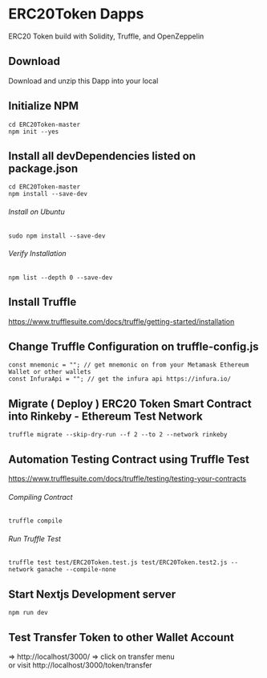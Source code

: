 # ERC20Token Dapps
ERC20 Token build with Solidity, Truffle, and OpenZeppelin


## Download 
Download and unzip this Dapp into your local


## Initialize NPM 
```
cd ERC20Token-master
npm init --yes
```


## Install all devDependencies listed on package.json
```
cd ERC20Token-master
npm install --save-dev 
```
###### Install on Ubuntu
`sudo npm install --save-dev`

###### Verify Installation 
`npm list --depth 0 --save-dev`


## Install Truffle
https://www.trufflesuite.com/docs/truffle/getting-started/installation


## Change Truffle Configuration on truffle-config.js
```
const mnemonic = ""; // get mnemonic on from your Metamask Ethereum Wallet or other wallets
const InfuraApi = ""; // get the infura api https://infura.io/
```


## Migrate ( Deploy ) ERC20 Token Smart Contract into Rinkeby - Ethereum Test Network 
`truffle migrate --skip-dry-run --f 2 --to 2 --network rinkeby`



## Automation Testing Contract using Truffle Test
https://www.trufflesuite.com/docs/truffle/testing/testing-your-contracts

###### Compiling Contract 
`truffle compile` 

###### Run Truffle Test
`truffle test test/ERC20Token.test.js test/ERC20Token.test2.js --network ganache --compile-none`



## Start Nextjs Development server 
`npm run dev`


## Test Transfer Token to other Wallet Account 
=> http://localhost/3000/
=> click on transfer menu 	
or 
visit http://localhost/3000/token/transfer 